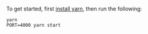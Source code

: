 To get started, first [install yarn](https://yarnpkg.com/en/docs/install), then run the following:
```
yarn
PORT=4000 yarn start
```
